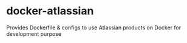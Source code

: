# docker-atlassian
Provides Dockerfile &amp; configs to use Atlassian products on Docker for development purpose
